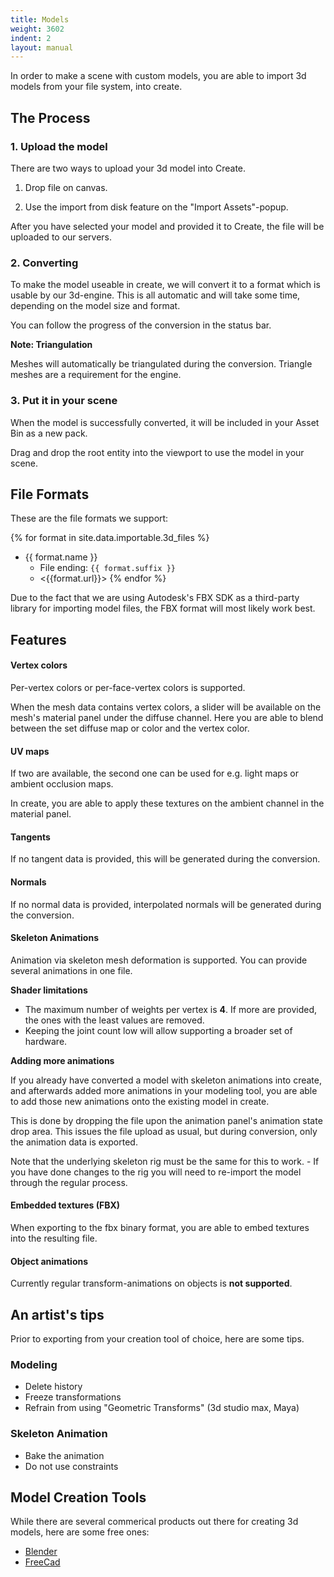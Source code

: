 ```yaml
---
title: Models
weight: 3602
indent: 2
layout: manual
---
```


In order to make a scene with custom models, you are able to import 3d models from your file system, into create.

## The Process

### 1. Upload the model

There are two ways to upload your 3d model into Create.

1. Drop file on canvas.

2. Use the import from disk feature on the "Import Assets"-popup.

After you have selected your model and provided it to Create, the file will be uploaded to our servers.

### 2. Converting

To make the model useable in create, we will convert it to a format which is usable by our 3d-engine. This is all automatic and will take some time, depending on the model size and format.

You can follow the progress of the conversion in the status bar.

<div class="well">
	<strong>Note: Triangulation</strong>
	<p>
	Meshes will automatically be triangulated during the conversion. Triangle meshes are a requirement for the engine.
	</p>
</div>


### 3. Put it in your scene

When the model is successfully converted, it will be included in your Asset Bin as a new pack. 

Drag and drop the root entity into the viewport to use the model in your scene.

## File Formats

These are the file formats we support:

{% for format in site.data.importable.3d_files %}
- {{ format.name }}
	- File ending: `{{ format.suffix }}`
	- <{{format.url}}>
{% endfor %}

Due to the fact that we are using Autodesk's FBX SDK as a third-party library for importing model files, the FBX format will most likely work best.


## Features

#### Vertex colors

Per-vertex colors or per-face-vertex colors is supported.

When the mesh data contains vertex colors, a slider will be available on the mesh's material panel under the diffuse channel. Here you are able to blend between the set diffuse map or color and the vertex color.

#### UV maps

If two are available, the second one can be used for e.g. light maps or ambient occlusion maps.

In create, you are able to apply these textures on the ambient channel in the material panel.

#### Tangents

If no tangent data is provided, this will be generated during the conversion. 

#### Normals

If no normal data is provided, interpolated normals will be generated during the conversion.

#### Skeleton Animations

Animation via skeleton mesh deformation is supported. You can provide several animations in one file.

<div class="alert alert-info">
	<strong>Shader limitations</strong>
	<ul>
		<li>
			The maximum number of weights per vertex is <strong>4</strong>.
			If more are provided, the ones with the least values are removed.
		</li>
		<li>
		Keeping the joint count low will allow supporting a broader set of hardware.
		</li>
	</ul>
</div>

<strong>Adding more animations</strong>

If you already have converted a model with skeleton animations into create, and afterwards added more animations in your modeling tool, you are able to add those new animations onto the existing model in create.

This is done by dropping the file upon the animation panel's animation state drop area. This issues the file upload as usual, but during conversion, only the animation data is exported.

Note that the underlying skeleton rig must be the same for this to work. - If you have done changes to the rig you will need to re-import the model through the regular process.

#### Embedded textures (FBX)

When exporting to the fbx binary format, you are able to embed textures into the resulting file.

<div class="alert alert-warning">
<h4>Object animations</h4>
<p>
Currently regular transform-animations on objects is <strong>not supported</strong>.
</p>
</div>

## An artist's tips

Prior to exporting from your creation tool of choice, here are some tips.

### Modeling

- Delete history
- Freeze transformations
- Refrain from using "Geometric Transforms" (3d studio max, Maya)

### Skeleton Animation

- Bake the animation
- Do not use constraints


## Model Creation Tools

While there are several commerical products out there for creating 3d models, here are some free ones:

- [Blender](http://www.blender.org)
- [FreeCad](http://www.freecadweb.org)